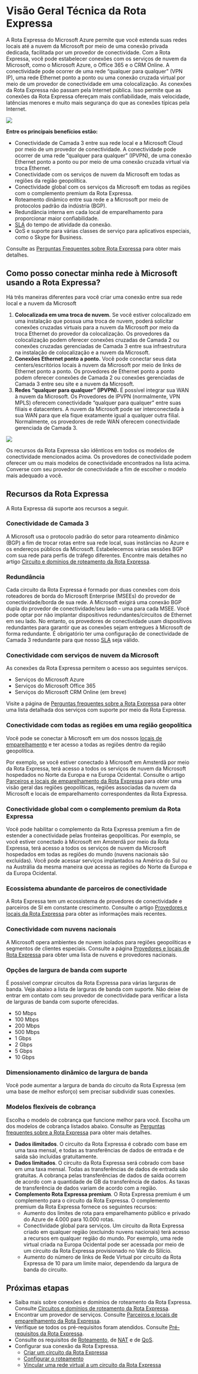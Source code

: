 <properties 
	pageTitle="Introdução à Rota Expressa | Microsoft Azure"
	description="Esta página fornece uma visão geral do serviço Rota Expressa, incluindo o modo de funcionamento de uma conexão da Rota Expressa."
	documentationCenter="na"
	services="expressroute"
	authors="cherylmc"
	manager="carolz"
	editor=""/>
<tags 
	ms.service="expressroute"
	ms.devlang="na"
	ms.topic="article"
	ms.tgt_pltfrm="na"
	ms.workload="infrastructure-services"
	ms.date="09/22/2015"
	ms.author="cherylmc"/>

# Visão Geral Técnica da Rota Expressa

A Rota Expressa do Microsoft Azure permite que você estenda suas redes locais até a nuvem da Microsoft por meio de uma conexão privada dedicada, facilitada por um provedor de conectividade. Com a Rota Expressa, você pode estabelecer conexões com os serviços de nuvem da Microsoft, como o Microsoft Azure, o Office 365 e o CRM Online. A conectividade pode ocorrer de uma rede “qualquer para qualquer” (VPN IP), uma rede Ethernet ponto a ponto ou uma conexão cruzada virtual por meio de um provedor de conectividade em uma colocalização. As conexões da Rota Expressa não passam pela Internet pública. Isso permite que as conexões da Rota Expressa ofereçam mais confiabilidade, mais velocidade, latências menores e muito mais segurança do que as conexões típicas pela Internet.

![](./media/expressroute-introduction/expressroute-basic.png)

**Entre os principais benefícios estão:**

- Conectividade de Camada 3 entre sua rede local e a Microsoft Cloud por meio de um provedor de conectividade. A conectividade pode ocorrer de uma rede “qualquer para qualquer” (IPVPN), de uma conexão Ethernet ponto a ponto ou por meio de uma conexão cruzada virtual via troca Ethernet.
- Conectividade com os serviços de nuvem da Microsoft em todas as regiões da região geopolítica.
- Conectividade global com os serviços da Microsoft em todas as regiões com o complemento premium da Rota Expressa.
- Roteamento dinâmico entre sua rede e a Microsoft por meio de protocolos padrão da indústria (BGP).
- Redundância interna em cada local de emparelhamento para proporcionar maior confiabilidade.
- [SLA](http://azure.microsoft.com/support/legal/sla/) do tempo de atividade da conexão.
- QoS e suporte para várias classes de serviço para aplicativos especiais, como o Skype for Business.

Consulte as [Perguntas Frequentes sobre Rota Expressa](expressroute-faqs.md) para obter mais detalhes.

## Como posso conectar minha rede à Microsoft usando a Rota Expressa?

Há três maneiras diferentes para você criar uma conexão entre sua rede local e a nuvem da Microsoft

1. **Colocalizada em uma troca de nuvem.** Se você estiver colocalizado em uma instalação que possua uma troca de nuvem, poderá solicitar conexões cruzadas virtuais para a nuvem da Microsoft por meio da troca Ethernet do provedor da colocalização. Os provedores da colocalização podem oferecer conexões cruzadas de Camada 2 ou conexões cruzadas gerenciadas de Camada 3 entre sua infraestrutura na instalação de colocalização e a nuvem da Microsoft.
2.	**Conexões Ethernet ponto a ponto.** Você pode conectar seus data centers/escritórios locais à nuvem da Microsoft por meio de links de Ethernet ponto a ponto. Os provedores de Ethernet ponto a ponto podem oferecer conexões de Camada 2 ou conexões gerenciadas de Camada 3 entre seu site e a nuvem da Microsoft.
3.	**Redes “qualquer para qualquer” (IPVPN).** É possível integrar sua WAN à nuvem da Microsoft. Os Provedores de IPVPN (normalmente, VPN MPLS) oferecem conectividade “qualquer para qualquer” entre suas filiais e datacenters. A nuvem da Microsoft pode ser interconectada à sua WAN para que ela fique exatamente igual a qualquer outra filial. Normalmente, os provedores de rede WAN oferecem conectividade gerenciada de Camada 3.

![](./media/expressroute-introduction/expressroute-connectivitymodels.png)

Os recursos da Rota Expressa são idênticos em todos os modelos de conectividade mencionados acima. Os provedores de conectividade podem oferecer um ou mais modelos de conectividade encontrados na lista acima. Converse com seu provedor de conectividade a fim de escolher o modelo mais adequado a você.

## Recursos da Rota Expressa

A Rota Expressa dá suporte aos recursos a seguir.

### Conectividade de Camada 3

A Microsoft usa o protocolo padrão do setor para roteamento dinâmico (BGP) a fim de trocar rotas entre sua rede local, suas instâncias no Azure e os endereços públicos da Microsoft. Estabelecemos várias sessões BGP com sua rede para perfis de tráfego diferentes. Encontre mais detalhes no artigo [Circuito e domínios de roteamento da Rota Expressa](expressroute-circuit-peerings.md).

### Redundância

Cada circuito da Rota Expressa é formado por duas conexões com dois roteadores de borda do Microsoft Enterprise (MSEEs) do provedor de conectividade/borda de sua rede. A Microsoft exigirá uma conexão BGP dupla do provedor de conectividade/seu lado – uma para cada MSEE. Você pode optar por não implantar dispositivos redundantes/circuitos de Ethernet em seu lado. No entanto, os provedores de conectividade usam dispositivos redundantes para garantir que as conexões sejam entregues à Microsoft de forma redundante. É obrigatório ter uma configuração de conectividade de Camada 3 redundante para que nosso [SLA](http://azure.microsoft.com/support/legal/sla/) seja válido.

### Conectividade com serviços de nuvem da Microsoft

As conexões da Rota Expressa permitem o acesso aos seguintes serviços.

- Serviços do Microsoft Azure
- Serviços do Microsoft Office 365
- Serviços do Microsoft CRM Online (em breve) 
 
Visite a página de [Perguntas frequentes sobre a Rota Expressa](expressroute-faqs.md) para obter uma lista detalhada dos serviços com suporte por meio da Rota Expressa.

### Conectividade com todas as regiões em uma região geopolítica

Você pode se conectar à Microsoft em um dos nossos [locais de emparelhamento](expressroute-locations.md) e ter acesso a todas as regiões dentro da região geopolítica.

Por exemplo, se você estiver conectado à Microsoft em Amsterdã por meio da Rota Expressa, terá acesso a todos os serviços de nuvem da Microsoft hospedados no Norte da Europa e na Europa Ocidental. Consulte o artigo [Parceiros e locais de emparelhamento da Rota Expressa](expressroute-locations.md) para obter uma visão geral das regiões geopolíticas, regiões associadas da nuvem da Microsoft e locais de emparelhamento correspondentes da Rota Expressa.

### Conectividade global com o complemento premium da Rota Expressa

Você pode habilitar o complemento da Rota Expressa premium a fim de estender a conectividade pelas fronteiras geopolíticas. Por exemplo, se você estiver conectado à Microsoft em Amsterdã por meio da Rota Expressa, terá acesso a todos os serviços de nuvem da Microsoft hospedados em todas as regiões do mundo (nuvens nacionais são excluídas). Você pode acessar serviços implantados na América do Sul ou na Austrália da mesma maneira que acessa as regiões do Norte da Europa e da Europa Ocidental.

### Ecossistema abundante de parceiros de conectividade

A Rota Expressa tem um ecossistema de provedores de conectividade e parceiros de SI em constante crescimento. Consulte o artigo [Provedores e locais da Rota Expressa](expressroute-locations.md) para obter as informações mais recentes.

### Conectividade com nuvens nacionais

A Microsoft opera ambientes de nuvem isolados para regiões geopolíticas e segmentos de clientes especiais. Consulte a página [Provedores e locais de Rota Expressa](expressroute-locations.md) para obter uma lista de nuvens e provedores nacionais.

### Opções de largura de banda com suporte

É possível comprar circuitos da Rota Expressa para várias larguras de banda. Veja abaixo a lista de larguras de banda com suporte. Não deixe de entrar em contato com seu provedor de conectividade para verificar a lista de larguras de banda com suporte oferecidas.

- 50 Mbps
- 100 Mbps
- 200 Mbps
- 500 Mbps
- 1 Gbps
- 2 Gbps
- 5 Gbps
- 10 Gbps

### Dimensionamento dinâmico de largura de banda

Você pode aumentar a largura de banda do circuito da Rota Expressa (em uma base de melhor esforço) sem precisar subdividir suas conexões.

### Modelos flexíveis de cobrança

Escolha o modelo de cobrança que funcione melhor para você. Escolha um dos modelos de cobrança listados abaixo. Consulte as [Perguntas frequentes sobre a Rota Expressa](expressroute-faqs.md) para obter mais detalhes.

- **Dados ilimitados**. O circuito da Rota Expressa é cobrado com base em uma taxa mensal, e todas as transferências de dados de entrada e de saída são incluídas gratuitamente. 
- **Dados limitados**. O circuito da Rota Expressa será cobrado com base em uma taxa mensal. Todas as transferências de dados de entrada são gratuitas. A cobrança pelas transferências de dados de saída ocorrem de acordo com a quantidade de GB da transferência de dados. As taxas de transferência de dados variam de acordo com a região.
- **Complemento Rota Expressa premium**. O Rota Expressa premium é um complemento para o circuito da Rota Expressa. O complemento premium da Rota Expressa fornece os seguintes recursos: 
	- Aumento dos limites de rota para emparelhamento público e privado do Azure de 4.000 para 10.000 rotas.
	- Conectividade global para serviços. Um circuito da Rota Expressa criado em qualquer região (excluindo nuvens nacionais) terá acesso a recursos em qualquer região do mundo. Por exemplo, uma rede virtual criada na Europa Ocidental pode ser acessada por meio de um circuito da Rota Expressa provisionado no Vale do Silício.
	- Aumento do número de links de Rede Virtual por circuito da Rota Expressa de 10 para um limite maior, dependendo da largura de banda do circuito.

## Próximas etapas

- Saiba mais sobre conexões e domínios de roteamento da Rota Expressa. Consulte [Circuitos e domínios de roteamento da Rota Expressa](expressroute-circuit-peerings.md).
- Encontrar um provedor de serviços. Consulte [Parceiros e locais de emparelhamento da Rota Expressa](expressroute-locations.md).
- Verifique se todos os pré-requisitos foram atendidos. Consulte [Pré-requisitos da Rota Expressa](expressroute-prerequisites.md).
- Consulte os requisitos de [Roteamento](expressroute-routing.md), de [NAT](expressroute-nat.md) e de [QoS](expressroute-qos.md).
- Configurar sua conexão da Rota Expressa.
	- [Criar um circuito da Rota Expressa](expressroute-howto-circuit-classic.md)
	- [Configurar o roteamento](expressroute-howto-routing-classic.md)
	- [Vincular uma rede virtual a um circuito da Rota Expressa](expressroute-howto-linkvnet-classic.md)

<!---HONumber=Sept15_HO4-->